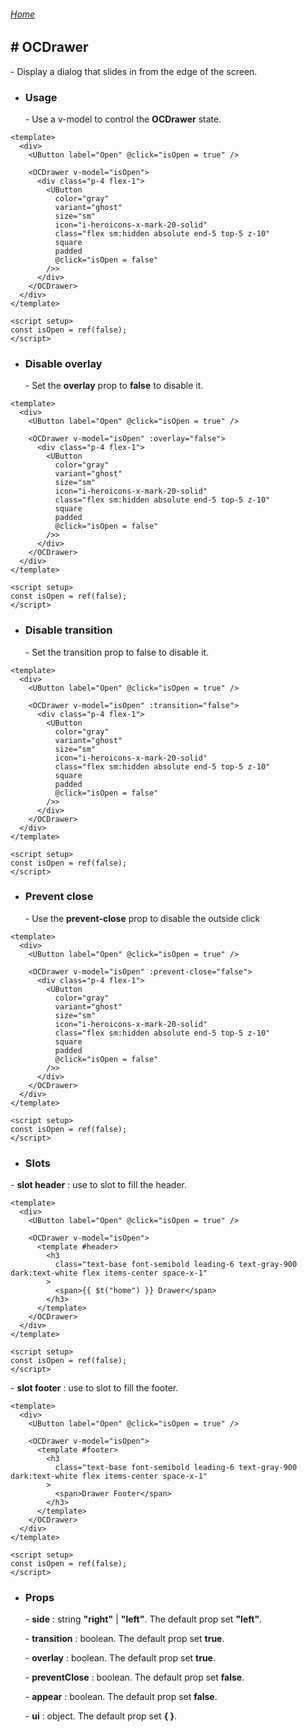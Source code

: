 ###### [Home](/_doc)

## \# OCDrawer

\- Display a dialog that slides in from the edge of the screen.

- ### **Usage**

  \- Use a v-model to control the **OCDrawer** state.

```vue
<template>
  <div>
    <UButton label="Open" @click="isOpen = true" />

    <OCDrawer v-model="isOpen">
      <div class="p-4 flex-1">
        <UButton
          color="gray"
          variant="ghost"
          size="sm"
          icon="i-heroicons-x-mark-20-solid"
          class="flex sm:hidden absolute end-5 top-5 z-10"
          square
          padded
          @click="isOpen = false"
        />>
      </div>
    </OCDrawer>
  </div>
</template>

<script setup>
const isOpen = ref(false);
</script>
```

- ### **Disable overlay**

  \- Set the **overlay** prop to **false** to disable it.

```vue
<template>
  <div>
    <UButton label="Open" @click="isOpen = true" />

    <OCDrawer v-model="isOpen" :overlay="false">
      <div class="p-4 flex-1">
        <UButton
          color="gray"
          variant="ghost"
          size="sm"
          icon="i-heroicons-x-mark-20-solid"
          class="flex sm:hidden absolute end-5 top-5 z-10"
          square
          padded
          @click="isOpen = false"
        />>
      </div>
    </OCDrawer>
  </div>
</template>

<script setup>
const isOpen = ref(false);
</script>
```

- ### **Disable transition**

  \- Set the transition prop to false to disable it.

```vue
<template>
  <div>
    <UButton label="Open" @click="isOpen = true" />

    <OCDrawer v-model="isOpen" :transition="false">
      <div class="p-4 flex-1">
        <UButton
          color="gray"
          variant="ghost"
          size="sm"
          icon="i-heroicons-x-mark-20-solid"
          class="flex sm:hidden absolute end-5 top-5 z-10"
          square
          padded
          @click="isOpen = false"
        />>
      </div>
    </OCDrawer>
  </div>
</template>

<script setup>
const isOpen = ref(false);
</script>
```

- ### **Prevent close**

  \- Use the **prevent-close** prop to disable the outside click

```vue
<template>
  <div>
    <UButton label="Open" @click="isOpen = true" />

    <OCDrawer v-model="isOpen" :prevent-close="false">
      <div class="p-4 flex-1">
        <UButton
          color="gray"
          variant="ghost"
          size="sm"
          icon="i-heroicons-x-mark-20-solid"
          class="flex sm:hidden absolute end-5 top-5 z-10"
          square
          padded
          @click="isOpen = false"
        />>
      </div>
    </OCDrawer>
  </div>
</template>

<script setup>
const isOpen = ref(false);
</script>
```

- ### Slots

\- **slot header** : use to slot to fill the header.

```vue
<template>
  <div>
    <UButton label="Open" @click="isOpen = true" />

    <OCDrawer v-model="isOpen">
      <template #header>
        <h3
          class="text-base font-semibold leading-6 text-gray-900 dark:text-white flex items-center space-x-1"
        >
          <span>{{ $t("home") }} Drawer</span>
        </h3>
      </template>
    </OCDrawer>
  </div>
</template>

<script setup>
const isOpen = ref(false);
</script>
```

\- **slot footer** : use to slot to fill the footer.

```vue
<template>
  <div>
    <UButton label="Open" @click="isOpen = true" />

    <OCDrawer v-model="isOpen">
      <template #footer>
        <h3
          class="text-base font-semibold leading-6 text-gray-900 dark:text-white flex items-center space-x-1"
        >
          <span>Drawer Footer</span>
        </h3>
      </template>
    </OCDrawer>
  </div>
</template>

<script setup>
const isOpen = ref(false);
</script>
```

- ### Props

  \- **side** : string **"right"** | **"left"**. The default prop set **"left"**.

  \- **transition** : boolean. The default prop set **true**.

  \- **overlay** : boolean. The default prop set **true**.

  \- **preventClose** : boolean. The default prop set **false**.

  \- **appear** : boolean. The default prop set **false**.

  \- **ui** : object. The default prop set **\{ \}**.
